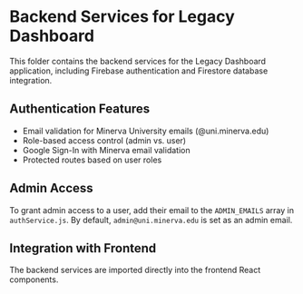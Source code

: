 # Backend Services for Legacy Dashboard

This folder contains the backend services for the Legacy Dashboard application, including Firebase authentication and Firestore database integration.

## Authentication Features

- Email validation for Minerva University emails (@uni.minerva.edu)
- Role-based access control (admin vs. user)
- Google Sign-In with Minerva email validation
- Protected routes based on user roles

## Admin Access

To grant admin access to a user, add their email to the `ADMIN_EMAILS` array in `authService.js`. By default, `admin@uni.minerva.edu` is set as an admin email.

## Integration with Frontend

The backend services are imported directly into the frontend React components. 
